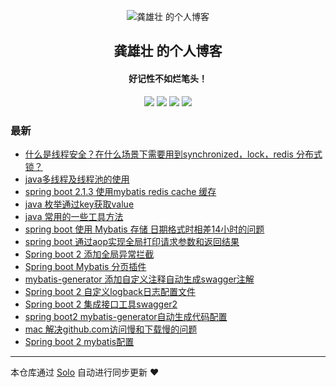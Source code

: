 <p align="center"><img alt="龚雄壮 的个人博客" src="https://static.b3log.org/images/brand/solo-32.png"></p><h2 align="center">
龚雄壮 的个人博客
</h2>

<h4 align="center">好记性不如烂笔头！</h4>
<p align="center"><a title="龚雄壮 的个人博客" target="_blank" href="https://github.com/gongxiongzhuang/solo-blog"><img src="https://img.shields.io/github/last-commit/gongxiongzhuang/solo-blog.svg?style=flat-square&color=FF9900"></a>
<a title="GitHub repo size in bytes" target="_blank" href="https://github.com/gongxiongzhuang/solo-blog"><img src="https://img.shields.io/github/repo-size/gongxiongzhuang/solo-blog.svg?style=flat-square"></a>
<a title="Solo Version" target="_blank" href="https://github.com/b3log/solo/releases"><img src="https://img.shields.io/badge/solo-3.6.4-f1e05a.svg?style=flat-square&color=blueviolet"></a>
<a title="Hits" target="_blank" href="https://github.com/b3log/hits"><img src="https://hits.b3log.org/gongxiongzhuang/solo-blog.svg"></a></p>

### 最新

* [什么是线程安全？在什么场景下需要用到synchronized，lock，redis 分布式锁？](http://www.laog.net/articles/2019/05/29/1559130598031.html)
* [java多线程及线程池的使用](http://www.laog.net/articles/2019/05/10/1557481138414.html)
* [spring boot 2.1.3 使用mybatis redis cache 缓存](http://www.laog.net/articles/2019/03/28/1553769026833.html)
* [java 枚举通过key获取value](http://www.laog.net/articles/2019/03/25/1553486602371.html)
* [java 常用的一些工具方法](http://www.laog.net/articles/2019/03/14/1552567750854.html)
* [spring boot 使用 Mybatis 存储 日期格式时相差14小时的问题](http://www.laog.net/articles/2019/03/06/1551871080730.html)
* [spring boot 通过aop实现全局打印请求参数和返回结果](http://www.laog.net/articles/2019/02/26/1551161895369.html)
* [Spring boot 2 添加全局异常拦截](http://www.laog.net/articles/2019/02/26/1551150709612.html)
* [Spring boot Mybatis 分页插件](http://www.laog.net/articles/2019/02/26/1551149457913.html)
* [mybatis-generator 添加自定义注释自动生成swagger注解](http://www.laog.net/articles/2019/02/26/1551146043144.html)
* [Spring boot 2 自定义logback日志配置文件](http://www.laog.net/logback)
* [Spring boot 2 集成接口工具swagger2](http://www.laog.net/swagger2)
* [spring boot2 mybatis-generator自动生成代码配置](http://www.laog.net/articles/2019/02/21/1550715917045.html)
* [mac 解决github.com访问慢和下载慢的问题](http://www.laog.net/articles/2019/02/21/1550680868734.html)
* [Spring boot 2 mybatis配置](http://www.laog.net/mybatis)



---

本仓库通过 [Solo](https://github.com/b3log/solo) 自动进行同步更新 ❤️ 